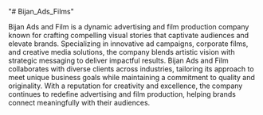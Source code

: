 "# Bijan_Ads_Films" 

Bijan Ads and Film is a dynamic advertising and film production company known for crafting compelling visual stories that captivate audiences and elevate brands. Specializing in innovative ad campaigns, corporate films, and creative media solutions, the company blends artistic vision with strategic messaging to deliver impactful results. Bijan Ads and Film collaborates with diverse clients across industries, tailoring its approach to meet unique business goals while maintaining a commitment to quality and originality. With a reputation for creativity and excellence, the company continues to redefine advertising and film production, helping brands connect meaningfully with their audiences.
